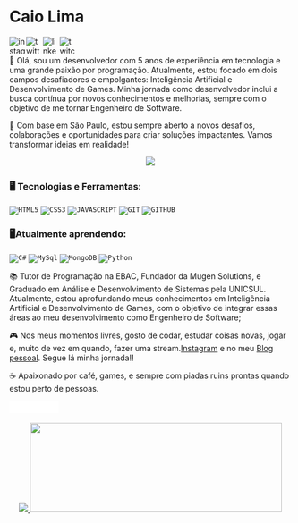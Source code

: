 <!-- <img align="right" width="250px" style="margin-top:-20px" src=""> -->
</br>
</br>
<div dsplay="inline-block">
 <h1 align="left">Caio Lima</h1>
 <a href="https://www.instagram.com/tvnergal/">
    <img align="left" width="30px" height="30px" src="https://upload.wikimedia.org/wikipedia/commons/e/e7/Instagram_logo_2016.svg" alt="instagram" style="vertical-align:top;">
  </a> 
  <a href="https://twitter.com/tvnergal">
    <img align="left" width="30px" height="30px" src="https://upload.wikimedia.org/wikipedia/commons/6/6b/Twitter_Logo_Blue.png" alt="twitter" style="vertical-align:top;">
  </a>
  <a href="https://www.linkedin.com/in/caio-lima-804b29175/">
    <img align="left" width="30px" height="30px" src="https://upload.wikimedia.org/wikipedia/commons/f/f8/LinkedIn_icon_circle.svg" alt="linkedin" style="vertical-align:top;">
  </a>
  <a href="https://www.twitch.tv/tvnergal/">
    <img align="left" width="30px" height="30px" src="https://upload.wikimedia.org/wikipedia/commons/2/20/Twitch_icon_2012.svg" alt="twitch" style="vertical-align:top;">
  </a>
</div>


</br>


</br>
👋 Olá, sou um desenvolvedor com 5 anos de experiência em tecnologia e uma grande paixão por programação. 
Atualmente, estou focado em dois campos desafiadores e empolgantes: Inteligência Artificial e Desenvolvimento de Games. Minha jornada como desenvolvedor inclui a busca contínua por novos conhecimentos e melhorias, sempre com o objetivo de me tornar Engenheiro de Software.

🎯 Com base em São Paulo, estou sempre aberto a novos desafios, colaborações e oportunidades para criar soluções impactantes. Vamos transformar ideias em realidade!
<p align="center">
 
  <img src="https://super.abril.com.br/wp-content/uploads/2016/09/super_imggato_digitando_0.gif" width="250">
</p>
<h3> 🖥️ Tecnologias e Ferramentas:</h3>
<!-- <img width="300px" align="right" src="https://imgur.com/efHQn67"> -->
<code><img width="40px" src="https://cdn.jsdelivr.net/gh/devicons/devicon/icons/html5/html5-original-wordmark.svg" title = "HTML5"/></code>
<code><img width="40px" src="https://cdn.jsdelivr.net/gh/devicons/devicon/icons/css3/css3-original-wordmark.svg" title = "CSS3"/></code>
<code><img width="40px" src="https://cdn.jsdelivr.net/gh/devicons/devicon/icons/javascript/javascript-original.svg" title = "JAVASCRIPT"/></code>
<code><img width="40px" src="https://cdn.jsdelivr.net/gh/devicons/devicon/icons/git/git-original.svg" title = "GIT"/></code>
<code><img width="40px" src="https://cdn.jsdelivr.net/gh/devicons/devicon/icons/github/github-original.svg" title = "GITHUB"/></code>
<p align="left">
 
<h3>🖥️Atualmente aprendendo:</h3> 
<code><img width="40px" src="https://cdn.jsdelivr.net/gh/devicons/devicon/icons/csharp/csharp-original.svg" title = "C#"/></code>
<!-- <code><img width="40px" src="https://cdn.jsdelivr.net/gh/devicons/devicon/icons/unity/unity-original-wordmark.svg" title = "Unity"/> -->
<code><img width="40px" src="https://cdn.jsdelivr.net/gh/devicons/devicon/icons/mysql/mysql-original.svg" title = "MySql"/></code>
<code><img width="40px" src="https://cdn.jsdelivr.net/gh/devicons/devicon/icons/mongodb/mongodb-original-wordmark.svg" title = "MongoDB"/></code>
<code><img width="40px" src="https://cdn.jsdelivr.net/gh/devicons/devicon/icons/python/python-original.svg" title = "Python"/></code>
<p align="left">
<div display="inline-block">

  
📚 Tutor de Programação na EBAC, Fundador da Mugen Solutions, e Graduado em Análise e Desenvolvimento de Sistemas pela UNICSUL. Atualmente, estou aprofundando meus conhecimentos em Inteligência Artificial e Desenvolvimento de Games, com o objetivo de integrar essas áreas ao meu desenvolvimento como Engenheiro de Software;</p>
 <p align="left">🎮 Nos meus momentos livres, gosto de codar, estudar coisas novas, jogar e, muito de vez em quando, fazer uma stream.<a href="https://www.instagram.com/tvnergal/">Instagram</a> e no meu <a href="https://dev.to/nergalcode/">Blog pessoal</a>. Segue lá minha jornada!!</p>
 <p align="left">☕ Apaixonado por café, games, e sempre com piadas ruins prontas quando estou perto de pessoas.</p>
</div>
<a href="https://www.instagram.com/tvnergal/" target="_blank"><img align="left" alt="Instagram" width="22px" src="https://github.com/Aakarsh-B/trying-repos/blob/master/insta.svg" />
<a href="https://twitter.com/TvNergal" target="_blank"><img align="left" alt="Twitter" width="22px" src="https://github.com/Aakarsh-B/trying-repos/blob/master/twitter.svg" />
<a href="https://www.linkedin.com/in/caio-lima-804b29175/" target="_blank"><img align="left" alt="LinkedIn" width="22px" src="https://github.com/Aakarsh-B/trying-repos/blob/master/linkedin.svg" />
<a href="https://dev.to/nergalcode/" target="_blank"><img alt="Blog" width="22px" src="https://github.com/Aakarsh-B/trying-repos/blob/master/dev-badge.svg" /></a>

<p align="center">

<a href="https://github.com/Nergal-code">
  <img height="170em" src="https://github-readme-stats-eight-theta.vercel.app/api?username=Nergal-code&show_icons=true&theme=tokyonight&include_all_commits=true&count_private=true"/>
  <img height="160em" width="450em" src="https://github-readme-stats-eight-theta.vercel.app/api/top-langs/?username=Nergal-code&layout=compact&langs_count=8&theme=tokyonight"/>
 <p align="center">
</a>
</p>
